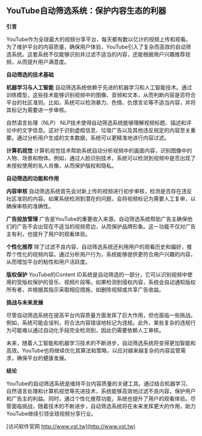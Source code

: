 ## **YouTube自动筛选系统：保护内容生态的利器**
**引言**

YouTube作为全球最大的视频分享平台，每天都有数以亿计的视频上传和观看。为了维护平台的内容质量，确保用户体验，YouTube引入了复杂而高效的自动筛选系统。这套系统不仅能够识别并过滤不适当的内容，还能根据用户兴趣推荐视频，从而提升用户满意度。

**自动筛选的技术基础**

**机器学习与人工智能**
自动筛选系统依赖于先进的机器学习和人工智能技术。通过训练模型，这些技术能够识别视频中的图像、音频和文本，从而判断内容是否符合平台的社区准则。比如，系统可以检测暴力、色情、仇恨言论等不适当内容，并将其标记为需要进一步审核。

自然语言处理（NLP）
NLP技术使得自动筛选系统能够理解视频标题、描述和评论中的文字信息。这对于识别虚假信息、垃圾广告以及其他违反规定的内容至关重要。通过分析用户生成的文本数据，系统可以更精准地进行内容过滤。

**计算机视觉**
计算机视觉技术帮助系统自动分析视频中的画面内容，识别图像中的人物、场景和物体。例如，通过人脸识别技术，系统可以检测到视频中是否出现了未授权使用的名人肖像，从而保护版权和隐私。

**自动筛选的功能和作用**

**内容审核**
自动筛选系统首先会对新上传的视频进行初步审核，检测是否存在违反社区准则的内容。如果系统检测到潜在的问题，会将视频标记为需要人工复审，以确保审核的准确性。

**广告投放管理**
广告是YouTube的重要收入来源。自动筛选系统帮助广告主确保他们的广告不会出现在不适当的视频旁边，从而保护品牌形象。这一功能不仅对广告主有利，也提升了用户的观看体验。

**个性化推荐**
除了过滤不良内容，自动筛选系统还利用用户的观看历史和偏好，推荐个性化的视频内容。通过分析用户行为，系统能够提供更符合用户兴趣的内容，从而增加平台的粘性和用户活跃度。

**版权保护**
YouTube的Content ID系统是自动筛选的一部分，它可以识别视频中使用的受版权保护的音乐、视频片段等。如果检测到侵权内容，系统会自动通知版权所有者，并根据其指示采取相应措施，如删除视频或共享广告收益。

**挑战与未来发展**

尽管自动筛选系统在提高平台内容质量方面发挥了巨大作用，但也面临一些挑战。例如，系统可能会误判，将合法内容错误地标记为违规。此外，某些复杂的违规行为可能难以通过自动化手段完全检测到，因此仍需要依赖人工审核。

未来，随着人工智能和机器学习技术的不断进步，自动筛选系统将变得更加智能和高效。YouTube也将继续优化其算法和策略，以应对越来越复杂的内容监管需求，确保平台的健康发展。

**结论**

YouTube的自动筛选系统是维持平台内容质量的关键工具。通过结合机器学习、自然语言处理和计算机视觉等先进技术，系统能够高效地过滤不良内容，保护用户和广告主的利益。同时，通过个性化推荐功能，系统也提升了用户的观看体验。尽管面临挑战，随着技术的不断进步，自动筛选系统将在未来发挥更大的作用，助力YouTube继续引领全球视频分享行业。


[访问软件官网 http://www.vst.tw](http://www.vst.tw)
